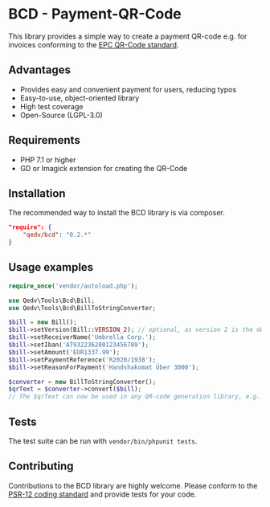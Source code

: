 # BCD - Payment-QR-Code 

This library provides a simple way to create a payment QR-code e.g. for invoices conforming to the [EPC QR-Code standard](https://de.wikipedia.org/wiki/EPC-QR-Code).

## Advantages

  * Provides easy and convenient payment for users, reducing typos
  * Easy-to-use, object-oriented library
  * High test coverage
  * Open-Source (LGPL-3.0)

## Requirements

  * PHP 7.1 or higher
  * GD or Imagick extension for creating the QR-Code

## Installation

The recommended way to install the BCD library is via composer.

```json
"require": {
    "qedv/bcd": "0.2.*"
}
```

## Usage examples

```php
require_once('vendor/autoload.php');

use Qedv\Tools\Bcd\Bill;
use Qedv\Tools\Bcd\BillToStringConverter;

$bill = new Bill();
$bill->setVersion(Bill::VERSION_2); // optional, as version 2 is the default
$bill->setReceiverName('Umbrella Corp.');
$bill->setIban('AT932236200123456789');
$bill->setAmount('EUR1337.99');
$bill->setPaymentReference('R2020/1938');
$bill->setReasonForPayment('Handshakomat Über 3000');

$converter = new BillToStringConverter();
$qrText = $converter->convert($bill);
// The $qrText can now be used in any QR-code generation library, e.g. using TCPDFs barcodes.
```

## Tests

The test suite can be run with `vendor/bin/phpunit tests`.

## Contributing

Contributions to the BCD library are highly welcome. Please conform to the [PSR-12 coding standard](https://www.php-fig.org/psr/psr-12/) and provide tests for your code.
